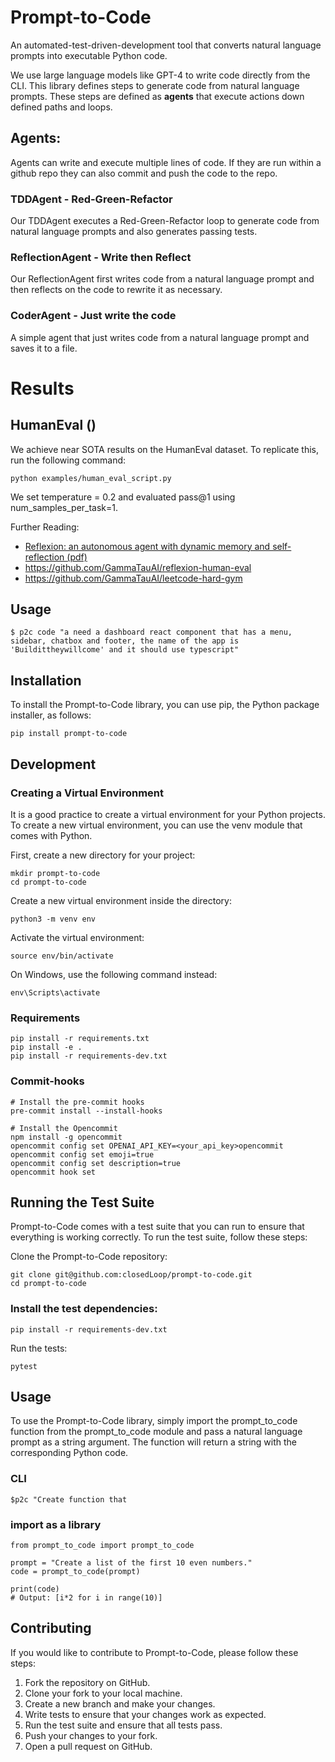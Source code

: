 # Prompt-to-Code
An automated-test-driven-development tool that converts natural language prompts into executable Python code.

We use large language models like GPT-4 to write code directly from the CLI.  This library defines steps
to generate code from natural language prompts.  These steps are defined as **agents** that execute actions down defined paths and loops.

## Agents:
Agents can write and execute multiple lines of code.  If they are run within a github repo they can also commit and push the code to the repo.

### TDDAgent - Red-Green-Refactor
Our TDDAgent executes a Red-Green-Refactor loop to generate code from natural language prompts and also generates passing tests.

### ReflectionAgent - Write then Reflect
Our ReflectionAgent first writes code from a natural language prompt and then reflects on the code to rewrite it as necessary.

### CoderAgent - Just write the code
A simple agent that just writes code from a natural language prompt and saves it to a file.

# Results

## HumanEval ()

We achieve near SOTA results on the HumanEval dataset.  To replicate this, run the following command:

    python examples/human_eval_script.py

We set temperature = 0.2 and evaluated pass@1 using num_samples_per_task=1.



Further Reading:
 * [Reflexion: an autonomous agent with dynamic memory and self-reflection (pdf)](https://arxiv.org/abs/2303.11366)
 * https://github.com/GammaTauAI/reflexion-human-eval
 * https://github.com/GammaTauAI/leetcode-hard-gym

## Usage

    $ p2c code "a need a dashboard react component that has a menu, sidebar, chatbox and footer, the name of the app is 'Buildittheywillcome' and it should use typescript"


## Installation
To install the Prompt-to-Code library, you can use pip, the Python package installer, as follows:


    pip install prompt-to-code

## Development

### Creating a Virtual Environment
It is a good practice to create a virtual environment for your Python projects. To create a new virtual environment, you can use the venv module that comes with Python.

First, create a new directory for your project:

    mkdir prompt-to-code
    cd prompt-to-code

Create a new virtual environment inside the directory:

    python3 -m venv env

Activate the virtual environment:

    source env/bin/activate

On Windows, use the following command instead:

    env\Scripts\activate

### Requirements

    pip install -r requirements.txt
    pip install -e .
    pip install -r requirements-dev.txt


### Commit-hooks

    # Install the pre-commit hooks
    pre-commit install --install-hooks

    # Install the Opencommit
    npm install -g opencommit
    opencommit config set OPENAI_API_KEY=<your_api_key>opencommit     opencommit config set emoji=true
    opencommit config set description=true
    opencommit hook set


## Running the Test Suite
Prompt-to-Code comes with a test suite that you can run to ensure that everything is working correctly. To run the test suite, follow these steps:

Clone the Prompt-to-Code repository:

    git clone git@github.com:closedLoop/prompt-to-code.git
    cd prompt-to-code

### Install the test dependencies:

    pip install -r requirements-dev.txt

Run the tests:

    pytest

## Usage
To use the Prompt-to-Code library, simply import the prompt_to_code function from the prompt_to_code module and pass a natural language prompt as a string argument. The function will return a string with the corresponding Python code.

### CLI

    $p2c "Create function that

### import as a library
    from prompt_to_code import prompt_to_code

    prompt = "Create a list of the first 10 even numbers."
    code = prompt_to_code(prompt)

    print(code)
    # Output: [i*2 for i in range(10)]

## Contributing
If you would like to contribute to Prompt-to-Code, please follow these steps:

1. Fork the repository on GitHub.
1. Clone your fork to your local machine.
1. Create a new branch and make your changes.
1. Write tests to ensure that your changes work as expected.
1. Run the test suite and ensure that all tests pass.
1. Push your changes to your fork.
1. Open a pull request on GitHub.
